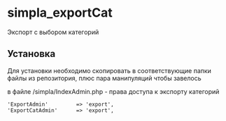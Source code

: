 # simpla_exportCat
Экспорт с выбором категорий

## Установка
Для установки необходимо скопировать в соответствующие папки файлы из репозитория,
плюс пара манипуляций чтобы завелось

в файле /simpla/IndexAdmin.php - права доступа к экспорту категорий
```
'ExportAdmin'         => 'export',
'ExportCatAdmin'      => 'export',
```

